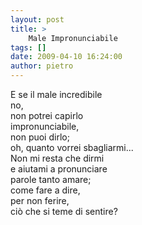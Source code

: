 ```yaml
---
layout: post
title: >
    Male Impronunciabile
tags: []
date: 2009-04-10 16:24:00
author: pietro
---
```

E se il male incredibile<br/>no,<br/>non potrei capirlo<br/>impronunciabile,<br/>non puoi dirlo;<br/>oh, quanto vorrei sbagliarmi...<br/>Non mi resta che dirmi<br/>e aiutami a pronunciare<br/>parole tanto amare;<br/>come fare a dire,<br/>per non ferire,<br/>ciò che si teme di sentire?
